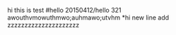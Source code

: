 hi
this is test
#hello
20150412/hello
321
awouthvmowuthmwo;auhmawo;utvhm
*hi
new line add
zzzzzzzzzzzzzzzzzzzzz
